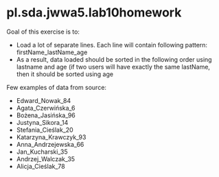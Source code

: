 # pl.sda.jwwa5.lab10homework
Goal of this exercise is to:
 * Load a lot of separate lines. Each line will contain following pattern: firstName_lastName_age
 * As a result, data loaded should be sorted in the following order using lastname and age (if two users will have exactly the same lastName, then it should be sorted using age
 
 Few examples of data from source:
 - Edward_Nowak_84
 - Agata_Czerwińska_6
 - Bożena_Jasińska_96
 - Justyna_Sikora_14
 - Stefania_Cieślak_20
 - Katarzyna_Krawczyk_93
 - Anna_Andrzejewska_66
 - Jan_Kucharski_35
 - Andrzej_Walczak_35
 - Alicja_Cieślak_78
